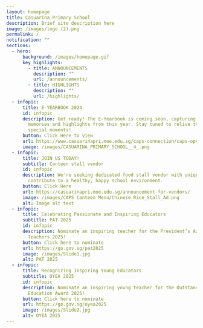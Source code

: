 ```yaml
---
layout: homepage
title: Casuarina Primary School
description: Brief site description here
image: /images/logo (2).png
permalink: /
notification: ""
sections:
  - hero:
      background: /images/homepage.gif
      key_highlights:
        - title: ANNOUNCEMENTS
          description: ""
          url: /announcements/
        - title: HIGHLIGHTS
          description: ""
          url: /highlights/
  - infopic:
      title: E-YEARBOOK 2024
      id: infopic
      description: Get ready! The E-Yearbook is coming soon, capturing all the amazing
        memories and highlights from this year. Stay tuned to relive those
        special moments!
      button: Click Here to view
      url: https://www.casuarinapri.moe.edu.sg/caps-connection/caps-open-house/announcementforparents/
      image: /images/CASUARINA_PRIMARY_SCHOOL__4_.png
  - infopic:
      title: JOIN US TODAY!
      subtitle: Canteen stall vendor
      id: infopic
      description: We're seeking dedicated food stall vendor with unique recipes to
        contribute to a healthy, happy school environment.
      button: Click Here
      url: https://casuarinapri.moe.edu.sg/announcement-for-vendors/
      image: /images/CAPS Canteen Menu/Chinese_Rice_Stall_Ad.png
      alt: Image alt text
  - infopic:
      title: Celebrating Passionate and Inspiring Educators
      subtitle: PAT 2025
      id: infopic
      description: Nominate an inspiring teacher for the President’s Award for
        Teachers 2025!
      button: Click here to nominate
      url: https://go.gov.sg/pat2025
      image: /images/Slide1.jpg
      alt: PAT 2025
  - infopic:
      title: Recognizing Inspiring Young Educators
      subtitle: OYEA 2025
      id: infopic
      description: Nominate an inspiring young teacher for the Outstanding Youth in
        Education Award 2025!
      button: Click here to nominate
      url: https://go.gov.sg/oyea2025
      image: /images/Slide2.jpg
      alt: OYEA 2025
---
```

